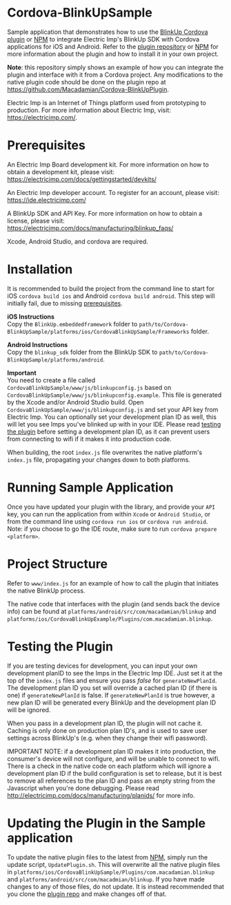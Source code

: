 Cordova-BlinkUpSample
===========
Sample application that demonstrates how to use the [BlinkUp Cordova plugin](https://github.com/Macadamian/Cordova-BlinkUpPlugin) or [NPM](https://www.npmjs.com/package/cordova-blinkup-plugin) to integrate Electric Imp's BlinkUp SDK with Cordova applications for iOS and Android. Refer to the [plugin repository](https://github.com/Macadamian/Cordova-BlinkUpPlugin) or [NPM](https://www.npmjs.com/package/cordova-blinkup-plugin) for more information about the plugin and how to install it in your own project.

**Note**: this repository simply shows an example of how you can integrate the plugin and interface with it from a Cordova project. Any modifications to the native plugin code should be done on the plugin repo at https://github.com/Macadamian/Cordova-BlinkUpPlugin.

Electric Imp is an Internet of Things platform used from prototyping to production. For more information about Electric Imp, visit: https://electricimp.com/. 

Prerequisites
===========
An Electric Imp Board development kit. For more information on how to obtain a development kit, please visit: https://electricimp.com/docs/gettingstarted/devkits/ 

An Electric Imp developer account. To register for an account, please visit: https://ide.electricimp.com/

A BlinkUp SDK and API Key. For more information on how to obtain a license, please visit: https://electricimp.com/docs/manufacturing/blinkup_faqs/

Xcode, Android Studio, and cordova are required.

Installation
===========
It is recommended to build the project from the command line to start for iOS `cordova build ios` and Android `cordova build android`. This step will initially fail, due to missing [prerequisites](#prerequisites).

**iOS Instructions**<br>
Copy the `BlinkUp.embeddedframework` folder to `path/to/Cordova-BlinkUpSample/platforms/ios/CordovaBlinkUpSample/Frameworks` folder.

**Android Instructions**<br>
Copy the `blinkup_sdk` folder from the BlinkUp SDK to `path/to/Cordova-BlinkUpSample/platforms/android`.

**Important**<br>
You need to create a file called `CordovaBlinkUpSample/www/js/blinkupconfig.js` based on `CordovaBlinkUpSample/www/js/blinkupconfig.example`. This file is generated by the Xcode and/or Android Studio build.
Open `CordovaBlinkUpSample/www/js/blinkupconfig.js` and set your API key from Electric Imp. You can optionally set your development plan ID as well, this will let you see Imps you've blinked up with in your IDE. Please read [testing the plugin](#testing-the-plugin) before setting a development plan ID, as it can prevent users from connecting to wifi if it makes it into production code.

When building, the root `index.js` file overwrites the native platform's `index.js` file, propagating your changes down to both platforms.


Running Sample Application
===========
Once you have updated your plugin with the library, and provide your `API` key, you can run the application from within `Xcode` or `Android Studio`, or from the command line using `cordova run ios` or `cordova run android`. Note: if you choose to go the IDE route, make sure to run `cordova prepare <platform>`.

Project Structure
===========
Refer to `www/index.js` for an example of how to call the plugin that initiates the native BlinkUp process. 

The native code that interfaces with the plugin (and sends back the device info) can be found at `platforms/android/src/com/macadamian/blinkup` and `platforms/ios/CordovaBlinkUpExample/Plugins/com.macadamian.blinkup`.

Testing the Plugin
===========
If you are testing devices for development, you can input your own development planID to see the Imps in the Electric Imp IDE. Just set it at the top of the `index.js` files and ensure you pass *false* for `generateNewPlanId`. The development plan ID you set will override a cached plan ID (if there is one) if `generateNewPlanId` is false. If `generateNewPlanId` is true however, a new plan ID will be generated every BlinkUp and the development plan ID will be ignored.

When you pass in a development plan ID, the plugin will not cache it. Caching is only done on production plan ID's, and is used to save user settings across BlinkUp's (e.g. when they change their wifi password).

IMPORTANT NOTE: if a development plan ID makes it into production, the consumer's device will not configure, and will be unable to connect to wifi. There is a check in the native code on each platform which will ignore a development plan ID if the build configuration is set to release, but it is best to remove all references to the plan ID and pass an empty string from the Javascript when you're done debugging. Please read http://electricimp.com/docs/manufacturing/planids/ for more info.

Updating the Plugin in the Sample application
===========
To update the native plugin files to the latest from [NPM](https://www.npmjs.com/package/cordova-blinkup-plugin), simply run the update script, `UpdatePlugin.sh`. This will overwrite all the native plugin files in `platforms/ios/CordovaBlinkUpSample/Plugins/com.macadamian.blinkup` and `platforms/android/src/com/macadmian/blinkup`. If you have made changes to any of those files, do not update. It is instead recommended that you clone the [plugin repo](https://github.com/Macadamian/Cordova-BlinkUpPlugin) and make changes off of that.

